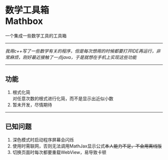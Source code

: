 # 数学工具箱<br>Mathbox

一个集成一些数学工具的工具箱

------

*我用c++写了一些数学有关的程序，但是每次想用的时候都要打开IDE再运行，非常麻烦，刚好最近接触了一点java，于是就想在手机上实现这些功能*

------

## 功能

1. 根式化简<br>对任意次数的根式进行化简，而不是显示出近似小数
2. 暂未开发，尽情期待

------

## 已知问题

1. 深色模式时启动程序屏幕会闪烁
2. 使用时需联网，否则无法调用MathJax显示公式~~本人能力不足，不会用离线版~~
3. 切换页面时每次都要重载WebView，易导致卡顿
